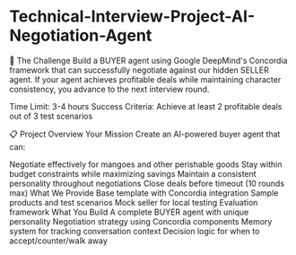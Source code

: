 # Technical-Interview-Project-AI-Negotiation-Agent
🎯 The Challenge
Build a BUYER agent using Google DeepMind's Concordia framework that can successfully negotiate against our hidden SELLER agent. If your agent achieves profitable deals while maintaining character consistency, you advance to the next interview round.

Time Limit: 3-4 hours
Success Criteria: Achieve at least 2 profitable deals out of 3 test scenarios

📋 Project Overview
Your Mission
Create an AI-powered buyer agent that can:

Negotiate effectively for mangoes and other perishable goods
Stay within budget constraints while maximizing savings
Maintain a consistent personality throughout negotiations
Close deals before timeout (10 rounds max)
What We Provide
Base template with Concordia integration
Sample products and test scenarios
Mock seller for local testing
Evaluation framework
What You Build
A complete BUYER agent with unique personality
Negotiation strategy using Concordia components
Memory system for tracking conversation context
Decision logic for when to accept/counter/walk away
